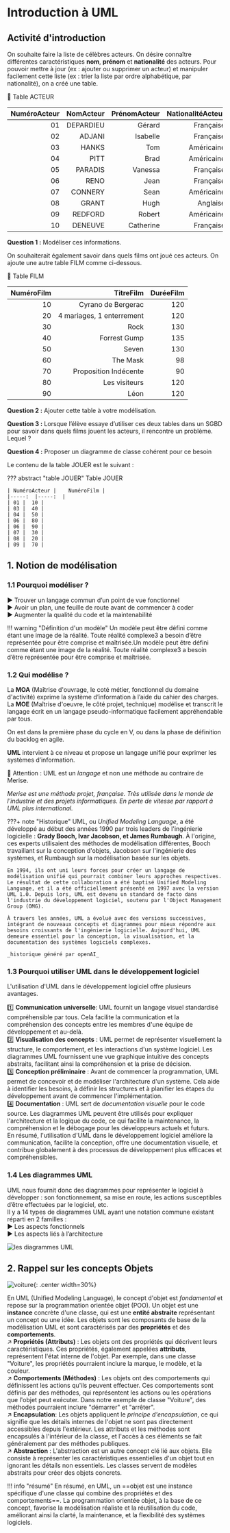 # Introduction à UML

## Activité d'introduction

On souhaite faire la liste de célèbres acteurs. On désire connaître différentes caractéristiques **nom**, **prénom** et **nationalité** des	 acteurs. Pour pouvoir mettre à jour (ex : ajouter ou supprimer un acteur) et manipuler facilement cette liste (ex : trier la liste par ordre alphabétique, par nationalité), on a créé une table. 

:newspaper: Table ACTEUR 

|NuméroActeur |	NomActeur |	PrénomActeur |	NationalitéActeur |
|-----:  |-----:  |-----:  |-----:  |
|01 |	DEPARDIEU |	Gérard 	|Française |
|02 |	ADJANI |	Isabelle |	Française |
|03 |	HANKS |	Tom |	Américaine |
|04 |	PITT |	Brad |	Américaine |
|05 |	PARADIS |	Vanessa |	Française |
|06 |	RENO |	Jean |	Française |
|07 |	CONNERY |	Sean |	Américaine |
|08 |	GRANT |	Hugh |	Anglaise |
|09 |	REDFORD |	Robert |	Américaine |
|10 |	DENEUVE |	Catherine |	Française |
 
**Question 1 :** Modéliser ces informations. 
 
On souhaiterait également savoir dans quels films ont joué ces acteurs. On ajoute une autre table FILM comme ci-dessous.

:newspaper:  Table FILM 

NuméroFilm |	TitreFilm 	|DuréeFilm |
|-----:  |-----:  |-----:  |
|10 |	Cyrano de Bergerac |	120 |
|20 |	4 mariages, 1 enterrement |	120 
|30 |	Rock |	130 
|40 |	Forrest Gump |	135 
|50 |	Seven |	130 
|60 |	The Mask |	98 
|70 |	Proposition Indécente |	90 
|80 |	Les visiteurs |	120 
|90 |	Léon 	|120 
 
**Question 2 :** Ajouter cette table à votre modélisation. 

**Question 3 :** Lorsque l’élève essaye d’utiliser ces deux tables dans un SGBD pour savoir dans quels films jouent les acteurs, il rencontre un problème. Lequel ?  
 
**Question 4 :** Proposer un diagramme de classe cohérent pour ce besoin 

 Le contenu de la table JOUER est le suivant : 

??? abstract "table JOUER"
    Table JOUER

    | NuméroActeur |	NuméroFilm |
    |-----:  |-----:  |
    | 01 |	10 |
    | 03 |	40 |
    | 04 |	50 |
    | 06 |	80 |
    | 06 |	90 |
    | 07 |	30 |
    | 08 |	20 |
    | 09 |	70 |


## 1. Notion de modélisation

### 1.1 Pourquoi modéliser ?
:arrow_forward: Trouver un langage commun d’un point de vue fonctionnel<br />
:arrow_forward: Avoir un plan, une feuille de route avant de commencer à coder<br />
:arrow_forward: Augmenter la qualité du code et la maintenabilité<br />

!!! warning "Définition d'un modèle"
    Un modèle peut être défini comme étant une image de la réalité. Toute réalité complexe3 a besoin d’être représentée pour être comprise et maîtrisée.Un modèle peut être défini comme étant une image de la réalité. Toute réalité complexe3 a besoin d’être représentée pour être comprise et maîtrisée.

### 1.2 Qui modélise ?
La **MOA** (Maîtrise d'ouvrage, le coté métier, fonctionnel du domaine d'activité) exprime la système d’information à l’aide du cahier des charges.<br />
La **MOE** (Maîtrise d'oeuvre, le côté projet, technique) modélise et transcrit le langage écrit en un langage pseudo-informatique facilement appréhendable par tous.<br />

On est dans la première phase du cycle en V, ou dans la phase de définition du backlog en agile.<br />

**UML** intervient à ce niveau et propose un langage unifié pour exprimer les systèmes d’information.<br />

:triangular_flag_on_post: Attention : UML est un _langage_ et non une méthode au contraire de Merise.

<em> Merise est une méthode projet, française. Très utilisée dans le monde de l'industrie et des projets informatiques. En perte de vitesse par rapport à UML plus international.</em>

???+ note "Historique"
    UML, ou *Unified Modeling Language*, a été développé au début des années 1990 par trois leaders de l'ingénierie logicielle : **Grady Booch, Ivar Jacobson, et James Rumbaugh**. À l'origine, ces experts utilisaient des méthodes de modélisation différentes, Booch travaillant sur la conception d'objets, Jacobson sur l'ingénierie des systèmes, et Rumbaugh sur la modélisation basée sur les objets.

    En 1994, ils ont uni leurs forces pour créer un langage de modélisation unifié qui pourrait combiner leurs approches respectives. Le résultat de cette collaboration a été baptisé Unified Modeling Language, et il a été officiellement présenté en 1997 avec la version UML 1.0. Depuis lors, UML est devenu un standard de facto dans l'industrie du développement logiciel, soutenu par l'Object Management Group (OMG).

    À travers les années, UML a évolué avec des versions successives, intégrant de nouveaux concepts et diagrammes pour mieux répondre aux besoins croissants de l'ingénierie logicielle. Aujourd'hui, UML demeure essentiel pour la conception, la visualisation, et la documentation des systèmes logiciels complexes.

    _historique généré par openAI_


### 1.3 Pourquoi utiliser UML dans le développement logiciel

L'utilisation d'UML dans le développement logiciel offre plusieurs avantages.

:one: **Communication universelle**: UML fournit un langage visuel standardisé compréhensible par tous. Cela facilite la communication et la compréhension des concepts entre les membres d'une équipe de développement et au-delà.
<br />
:two: **Visualisation des concepts** : UML permet de représenter visuellement la structure, le comportement, et les interactions d'un système logiciel. Les diagrammes UML fournissent une vue graphique intuitive des concepts abstraits, facilitant ainsi la compréhension et la prise de décision.
<br />
:three: **Conception préliminaire** : Avant de commencer la programmation, UML permet de concevoir et de modéliser l'architecture d'un système. Cela aide à identifier les besoins, à définir les structures et à planifier les étapes du développement avant de commencer l'implémentation.
<br />
:four: **Documentation** : UML sert de _documentation visuelle_ pour le code source. Les diagrammes UML peuvent être utilisés pour expliquer l'architecture et la logique du code, ce qui facilite la maintenance, la compréhension et le débogage pour les développeurs actuels et futurs.
<br />
En résumé, l'utilisation d'UML dans le développement logiciel améliore la communication, facilite la conception, offre une documentation visuelle, et contribue globalement à des processus de développement plus efficaces et compréhensibles.

### 1.4 Les diagrammes UML

UML nous fournit donc des diagrammes pour représenter le logiciel à développer : son fonctionnement, sa mise en route, les actions susceptibles d’être effectuées par le logiciel, etc.<br />
Il y a 14 types de diagrammes UML ayant une notation commune existant réparti en 2 familles : <br />
:arrow_forward: Les aspects fonctionnels<br />
:arrow_forward: Les aspects liés à l’architecture<br />

![les diagrammes UML](../data/diagrammesUML.png)

## 2. Rappel sur les concepts Objets

![voiture](../data/voiture.png){: .center width=30%}

En UML (Unified Modeling Language), le concept d'objet est _fondamental_ et repose sur la programmation orientée objet (POO). Un objet est une **instance** concrète d'une classe, qui est une **entité abstraite** représentant un concept ou une idée. Les objets sont les composants de base de la modélisation UML et sont caractérisés par des **propriétés** et des **comportements**.
<br />
:arrow_upper_right: **Propriétés (Attributs)** : Les objets ont des propriétés qui décrivent leurs caractéristiques. Ces propriétés, également appelées **attributs**, représentent l'état interne de l'objet. Par exemple, dans une classe "Voiture", les propriétés pourraient inclure la marque, le modèle, et la couleur.
<br />
:arrow_upper_right: **Comportements (Méthodes)** : Les objets ont des comportements qui définissent les actions qu'ils peuvent effectuer. Ces comportements sont définis par des méthodes, qui représentent les actions ou les opérations que l'objet peut exécuter. Dans notre exemple de classe "Voiture", des méthodes pourraient inclure "démarrer" et "arrêter".
<br />
:arrow_upper_right: **Encapsulation**: Les objets appliquent le _principe d'encapsulation_, ce qui signifie que les détails internes de l'objet ne sont pas directement accessibles depuis l'extérieur. Les attributs et les méthodes sont encapsulés à l'intérieur de la classe, et l'accès à ces éléments se fait généralement par des méthodes publiques.
<br />
:arrow_upper_right: **Abstraction** : L'abstraction est un autre concept clé lié aux objets. Elle consiste à représenter les caractéristiques essentielles d'un objet tout en ignorant les détails non essentiels. Les classes servent de modèles abstraits pour créer des objets concrets.
<br />

!!! info "résumé"
    En résumé, en UML, un ==objet est une instance spécifique d'une classe qui combine des propriétés et des comportements==. La programmation orientée objet, à la base de ce concept, favorise la modélisation réaliste et la réutilisation du code, améliorant ainsi la clarté, la maintenance, et la flexibilité des systèmes logiciels.

